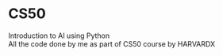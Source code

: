 # CS50
Introduction to AI using Python<br>
All the code done by me as part of CS50 course by HARVARDX
